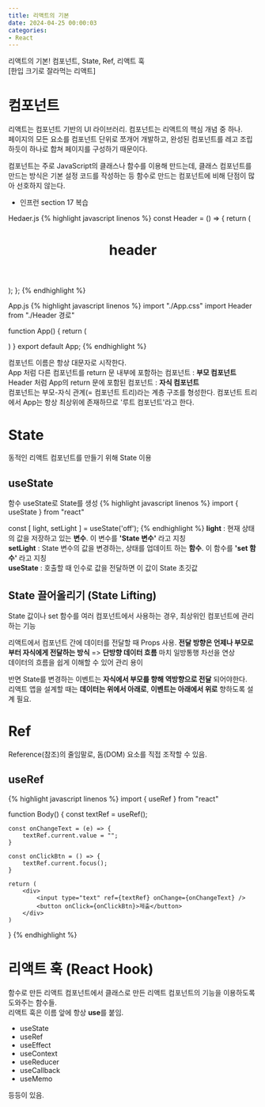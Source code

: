 ```yaml
---
title: 리액트의 기본
date: 2024-04-25 00:00:03
categories:
- React
---
```


리액트의 기본! 컴포넌트, State, Ref, 리액트 훅<br />
[한입 크기로 잘라먹는 리액트]

# 컴포넌트
리액트는 컴포넌트 기반의 UI 라이브러리. 컴포넌트는 리액트의 핵심 개념 중 하나.<br />
페이지의 모든 요소를 컴포넌트 단위로 쪼개어 개발하고, 완성된 컴포넌트를 레고 조립하듯이
하나로 합쳐 페이지를 구성하기 때문이다.

컴포넌트는 주로 JavaScript의 클래스나 함수를 이용해 만드는데, 클래스 컴포넌트를 만드는 방식은
기본 설정 코드를 작성하는 등 함수로 만드는 컴포넌트에 비해 단점이 많아 선호하지 않는다.<br/>
* 인프런 section 17 복습

Hedaer.js
{% highlight javascript linenos %}
const Header = () => {
    return (
        <header>
            <h1>header</h1>
        </header>
    );
};
{% endhighlight %}

App.js
{% highlight javascript linenos %}
import "./App.css"
import Header from "./Header 경로"

function App() {
    return (
        <div className="App">
            <Hedaer />
            <Body />
            <Footer />
        </div>
    )
}
export default App;
{% endhighlight %}

컴포넌트 이름은 항상 대문자로 시작한다.<br />
App 처럼 다른 컴포넌트를 return 문 내부에 포함하는 컴포넌트 : **부모 컴포넌트**<br />
Header 처럼 App의 return 문에 포함된 컴포넌트 : **자식 컴포넌트**<br />
컴포넌트는 부모-자식 관계(= 컴포넌트 트리)라는 계층 구조를 형성한다.
컴포넌트 트리에서 App는 항상 최상위에 존재하므로 '루트 컴포넌트'라고 한다.

# State
동적인 리액트 컴포넌트를 만들기 위해 State 이용

## useState
함수 useState로 State를 생성
{% highlight javascript linenos %}
import { useState } from "react"

const [ light, setLight ] = useState('off');
{% endhighlight %}
**light** : 현재 상태의 값을 저장하고 있는 **변수**. 이 변수를 **'State 변수'** 라고 지칭<br/>
**setLight** : State 변수의 값을 변경하는, 상태를 업데이트 하는 **함수**. 이 함수를 **'set 함수'** 라고 지칭<br/>
**useState** : 호출할 때 인수로 값을 전달하면 이 값이 State 초깃값

## State 끌어올리기 (State Lifting)
State 값이나 set 함수를 여러 컴포넌트에서 사용하는 경우, 최상위인 컴포넌트에 관리하는 기능

리액트에서 컴포넌트 간에 데이터를 전달할 때 Props 사용. **전달 방향은 언제나 부모로부터 자식에게 전달하는 방식**
=> **단방향 데이터 흐름** 마치 일방통행 차선을 연상<br/>
데이터의 흐름을 쉽게 이해할 수 있어 관리 용이

반면 State를 변경하는 이벤트는 **자식에서 부모를 향해 역방향으로 전달** 되어야한다.<br/>
리액트 앱을 설계할 때는 **데이터는 위에서 아래로**, **이벤트는 아래에서 위로** 향하도록 설계 필요.



# Ref
Reference(참조)의 줄임말로, 돔(DOM) 요소를 직접 조작할 수 있음.

## useRef
{% highlight javascript linenos %}
import { useRef } from "react"

function Body() {
    const textRef = useRef();

    const onChangeText = (e) => {
        textRef.current.value = "";
    }

    const onClickBtn = () => {
        textRef.current.focus();
    }

    return (
        <div>
            <input type="text" ref={textRef} onChange={onChangeText} />
            <button onClick={onClickBtn}>제출</button>
        </div>
    )
}
{% endhighlight %}

# 리액트 훅 (React Hook)
함수로 만든 리액트 컴포넌트에서 클래스로 만든 리액트 컴포넌트의 기능을 이용하도록 도와주는 함수들.<br/>
리액트 훅은 이름 앞에 항상 **use**를 붙임.
* useState
* useRef
* useEffect
* useContext
* useReducer
* useCallback
* useMemo

등등이 있음.